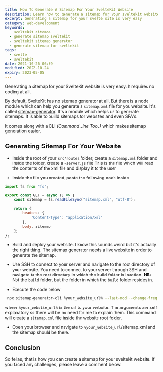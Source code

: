 ```yaml
---
title: How To Generate A Sitemap For Your SvelteKit Website
description: Learn how to generate a sitemap for your sveltekit website
excerpt: Generating a sitemap for your svelte site is very easy
category: web-development
keywords:
  - sveltekit sitemap
  - generate sitemap sveltekit
  - sveltekit sitemap generator
  - generate sitemap for sveltekit
tags:
  - svelte
  - sveltekit
date: 2021-10-26 06:59
modified: 2022-10-24
expiry: 2023-05-05
---
```


<!-- TODO: Rewrite this article -->

Generating a sitemap for your SvelteKit website is very easy. It requires no coding at all.

By default, SvelteKit has no sitemap generator at all. But there is a node module which can help you generate a `sitemap.xml` file for you website. It's called [sitemap-generator](https://github.com/lgraubner/sitemap-generator). It's a module which helps us to generate sitemaps. It is able to builld sitemaps for websites and even SPA's.

It comes along with a CLI _(Command Line TooL)_ which makes sitemap generation easier.

## Generating Sitemap For Your Website

- Inside the root of your `src/routes` folder, create a `sitemap.xml` folder and inside the folder, create a `+server.js` file
  This is the file which will read the contents of the xml file and display it to the user

- Inside the file you created, paste the following code inside

```javascript
import fs from "fs";

export const GET = async () => {
	const sitemap = fs.readFileSync("sitemap.xml", "utf-8");

	return {
		headers: {
			"Content-Type": "application/xml"
		},
		body: sitemap
	};
};
```

- Build and deploy your website.
  I know this sounds weird but it's actually the right thing.
  The sitemap generator needs a live website in order to generate the sitemap.

- Use SSH to connect to your server and navigate to the root directory of your website.
  You need to connect to your server through SSH and navigate to the root directory in which the build folder is location. **NB:** Not the `build` folder, but the folder in which the `build` folder resides in.

- Execute the code below

```bash
 npx sitemap-generator-cli %your_website_url% --last-mod --change-freq daily --priority-map "1.0"
```

where `%your_website_url%` is the url to your website. The arguments are self explanatory so there will be no need for me to explain them.
This command will create a `sitemap.xml` file inside the website root folder.

- Open your browser and navigate to `%your_website_url`/sitemap.xml and the sitemap should be there.

## Conclusion

So fellas, that is how you can create a sitemap for your sveltekit website. If you faced any challenges, please leave a comment below.
